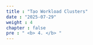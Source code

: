 ```yaml
---
title : "Tạo Workload Clusters"
date : "2025-07-29"
weight : 4
chapter : false
pre : " <b> 4. </b> "
---
```

